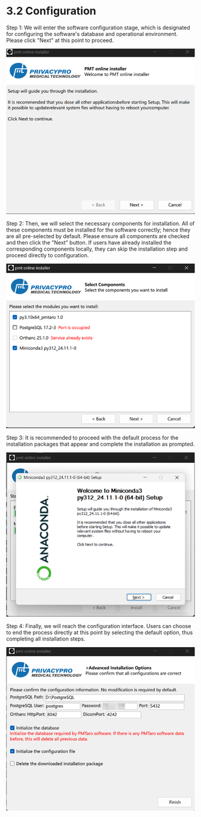 # 3.2 Configuration

Step 1: We will enter the software configuration stage, which is designated for configuring the software's database and operational environment. Please click "Next" at this point to proceed.

![Image_27](../../images/image_27.png)

Step 2: Then, we will select the necessary components for installation. All of these components must be installed for the software correctly; hence they are all pre-selected by default. Please ensure all components are checked and then click the "Next" button. If users have already installed the corresponding components locally, they can skip the installation step and proceed directly to configuration.

![Image_61](../../images/image_61.png)

Step 3: It is recommended to proceed with the default process for the installation packages that appear and complete the installation as prompted.

![Image_78](../../images/image_78.png)

Step 4: Finally, we will reach the configuration interface. Users can choose to end the process directly at this point by selecting the default option, thus completing all installation steps.

![Image_34](../../images/image_34.png)

